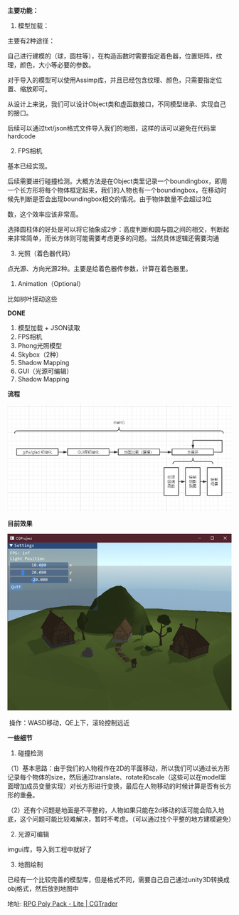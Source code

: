 **主要功能：**

1. 模型加载：

主要有2种途径：

自己进行建模的（球，圆柱等），在构造函数时需要指定着色器，位置矩阵，纹理，颜色，大小等必要的参数。

对于导入的模型可以使用Assimp库，并且已经包含纹理、颜色，只需要指定位置、缩放即可。

从设计上来说，我们可以设计Object类和虚函数接口，不同模型继承、实现自己的接口。

后续可以通过txt/json格式文件导入我们的地图，这样的话可以避免在代码里hardcode

2. FPS相机

基本已经实现。

后续需要进行碰撞检测。大概方法是在Object类里记录一个boundingbox，即用一个长方形将每个物体框定起来，我们的人物也有一个boundingbox，在移动时候先判断是否会出现boundingbox相交的情况。由于物体数量不会超过3位

数，这个效率应该非常高。

选择圆柱体的好处是可以将它抽象成2步：高度判断和圆与圆之间的相交，判断起来非常简单，而长方体则可能需要考虑更多的问题。当然具体逻辑还需要沟通

3. 光照（着色器代码）

点光源、方向光源2种。主要是给着色器传参数，计算在着色器里。

1. Animation（Optional）

比如树叶摇动这些


**DONE**

1. 模型加载 + JSON读取
2. FPS相机
3. Phong光照模型
4. Skybox（2种）
5. Shadow Mapping
6. GUI（光源可编辑）
7. Shadow Mapping

**流程**

![](pic/流程.png)

 **目前效果** 

![image-20210107092623191](pic/成果.png)

​	操作：WASD移动，QE上下，滚轮控制远近

**一些细节**

1. 碰撞检测

（1）基本思路：由于我们的人物视作在2D的平面移动，所以我们可以通过长方形记录每个物体的size，然后通过translate、rotate和scale（这些可以在model里面增加成员变量实现）对长方形进行变换，最后在人物移动的时候计算是否有长方形的重叠。

（2）还有个问题是地面是不平整的，人物如果只能在2d移动的话可能会陷入地底，这个问题可能比较难解决，暂时不考虑。（可以通过找个平整的地方建模避免）

2. 光源可编辑

imgui库，导入到工程中就好了

3. 地图绘制

已经有一个比较完善的模型库，但是格式不同，需要自己自己通过unity3D转换成obj格式，然后放到地图中

地址: [RPG Poly Pack - Lite | CGTrader](https://www.cgtrader.com/items/2011355/download-page)



